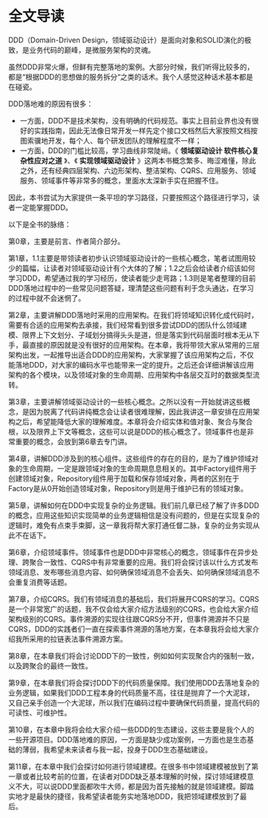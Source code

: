 # 全文导读

DDD（Domain-Driven Design，领域驱动设计）是面向对象和SOLID演化的极致，是业务代码的巅峰，是微服务架构的灵魂。

虽然DDD非常火爆，但鲜有完整落地的案例。大部分时候，我们听得比较多的，都是“根据DDD的思想做的服务拆分“之类的话术。我个人感觉这种话术基本都是在碰瓷。

DDD落地难的原因有很多：

- 一方面，DDD不是技术架构，没有明确的代码规范。事实上目前业界也没有很好的实践指南，因此无法像日常开发一样先定个接口文档然后大家按照文档按图索骥地开发，每个人、每个研发团队的理解程度不一样；
- 一方面，DDD的门槛比较高，学习曲线非常陡峭。《 **领域驱动设计 软件核心复杂性应对之道** 》、《 **实现领域驱动设计** 》这两本书概念繁多、晦涩难懂，除此之外，还有经典四层架构、六边形架构、整洁架构、CQRS、应用服务、领域服务、领域事件等非常多的概念，里面水太深新手实在把握不住。

因此，本书尝试为大家提供一条平坦的学习路径，只要按照这个路径进行学习，读者一定能掌握DDD。

以下是全书的脉络：

第0章，主要是前言、作者简介部分。

第1章，1.1主要是带领读者初步认识领域驱动设计的一些核心概念，笔者试图用较少的篇幅，让读者对领域驱动设计有个大体的了解；1.2之后会给读者介绍该如何学习DDD，希望通过我的学习经历，使读者能少走弯路；1.3则是笔者整理的目前DDD落地过程中的一些常见问题答疑，理清楚这些问题有利于念头通达，在学习的过程中就不会迷惘了。

第2章，主要讲解DDD落地时采用的应用架构。在我们将领域知识转化成代码时，需要有合适的应用架构去承接，我们经常看到很多尝试DDD的团队什么领域建模、限界上下文划分、子域划分搞得头头是道，但是落实到代码层面时根本无从下手，最直接的原因就是没有很好的应用架构。在本章，我将带领大家从常用的三层架构出发，一起推导出适合DDD的应用架构，大家掌握了该应用架构之后，不仅能落地DDD，对大家的编码水平也能带来一定的提升。之后还会详细讲解该应用架构的各个模块，以及领域对象的生命周期、应用架构中各层交互时的数据类型流转。

第3章，主要讲解领域驱动设计的一些核心概念。之所以没有一开始就讲这些概念，是因为脱离了代码讲纯概念会让读者很难理解，因此我讲这一章安排在应用架构之后，希望能降低大家的理解难度。本章将会介绍实体和值对象、聚合与聚合根，以及限界上下文等概念，这些可以说是DDD的核心概念了。领域事件也是非常重要的概念，会放到第6章去专门讲。

第4章，讲解DDD涉及到的核心组件。这些组件的存在的目的，是为了维护领域对象的生命周期，一定是跟领域对象的生命周期息息相关的。其中Factory组件用于创建领域对象，Repository组件用于加载和保存领域对象，两者的区别在于Factory是从0开始创造领域对象，Repository则是用于维护已有的领域对象。

第5章，讲解如何在DDD中实现复杂的业务逻辑。我们前几章已经了解了许多DDD的概念，应用这些知识实现简单的业务逻辑相信是没有问题的，但是在实现复杂的逻辑时，难免有点束手束脚，这一章我将帮大家打通任督二脉，复杂的业务实现从此不在话下。

第6章，介绍领域事件。领域事件也是DDD中非常核心的概念，领域事件在异步处理、跨聚合一致性、CQRS中有非常重要的应用。我们将会探讨该以什么方式发布领域消息、发布哪些消息内容、如何确保领域消息不会丢失、如何确保领域消息不会重复消费等话题。

第7章，介绍CQRS。我们有领域消息的基础后，我们将展开CQRS的学习。CQRS是一个非常宽广的话题，我不仅会给大家介绍方法级别的CQRS，也会给大家介绍架构级别的CQRS。事件溯源的实现往往跟CQRS分不开，但事件溯源并不只是CQRS，DDD的实践者们一直在探索事件溯源的落地方案，在本章我将会给大家介绍我所采用的拉链表法事件溯源方案。

第8章，在本章我们将会讨论DDD下的一致性，例如如何实现聚合内的强制一致，以及跨聚合的最终一致性。

第9章，在本章我们将会探讨DDD下的代码质量保障。我们使用DDD去落地复杂的业务逻辑，如果我们DDD工程本身的代码质量不高，往往是抛弃了一个大泥球，又自己亲手创造一个大泥球，所以我们在编码过程中要确保代码质量，提高代码的可读性、可维护性。

第10章，在本章中我将会给大家介绍一些DDD的生态建设，这些主要是我个人的一些开源项目。DDD落地难的原因，一方面是缺少成功案例，一方面也是生态基础的薄弱，我希望未来读者与我一起，投身于DDD生态基础建设。

第11章，在本章中我们会探讨如何进行领域建模。在很多书中领域建模被放到了第一章或者比较考前的位置，在读者对DDD缺乏基本理解的时候，探讨领域建模意义不大，可以说DDD里面都吹牛大师，都是因为首先接触的就是领域建模。脚踏实地才是最快的捷径，我希望读者能务实地落地DDD，我把领域建模放到了最后。
